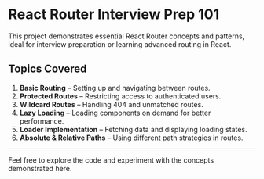 # React Router Interview Prep 101

This project demonstrates essential React Router concepts and patterns, ideal for interview preparation or learning advanced routing in React.

## Topics Covered

1. **Basic Routing** – Setting up and navigating between routes.
2. **Protected Routes** – Restricting access to authenticated users.
3. **Wildcard Routes** – Handling 404 and unmatched routes.
4. **Lazy Loading** – Loading components on demand for better performance.
5. **Loader Implementation** – Fetching data and displaying loading states.
6. **Absolute & Relative Paths** – Using different path strategies in routes.

---

Feel free to explore the code and experiment with the concepts demonstrated here.
